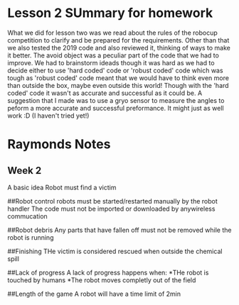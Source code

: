 # Lesson 2 SUmmary for homework

What we did for lesson two was we read about the rules of the robocup competition to clarify and be prepared for the
requirements. Other than that we also tested the 2019 code and also reviewed it, thinking of ways to make it better.
The avoid object was a peculiar part of the code that we had to improve. We had to brainstorm ideads though it was hard as
we had to decide either to use 'hard coded' code or 'robust coded' code which was tough as 'robust coded' code meant that we 
would have to think even more than outside the box, maybe even outside this world! Though with the 'hard coded' code it wasn't
as accurate and successful as it could be. A suggestion that I made was to use a gryo sensor to measure the angles to peform a
more accurate and successful preformance. It might just as well work :D (I haven't tried yet!)

# Raymonds Notes
## Week 2

A basic idea
Robot must find a victim

##Robot control robots must be started/restarted manually by the robot handler The code must not be imported or downloaded by anywireless commucation

##Robot debris Any parts that have fallen off must not be removed while the robot is running

##Finishing THe victim is considered rescued when outside the chemical spill

##Lack of progress A lack of progress happens when: *THe robot is touched by humans *The robot moves completly out of the field

##Length of the game A robot will have a time limit of 2min
